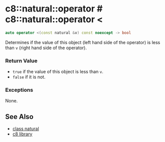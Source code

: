 # c8::natural::operator # c8::natural::operator &lt; #

```cpp
auto operator <(const natural &v) const noexcept -> bool
```

Determines if the value of this object (left hand side of the operator) is less than `v` (right hand side of the operator).

### Return Value ###

* `true` if the value of this object is less than `v`.
* `false` if it is not.

### Exceptions ###

None.

## See Also ##

* [class natural](c8_natural)
* [c8 library](c8)

